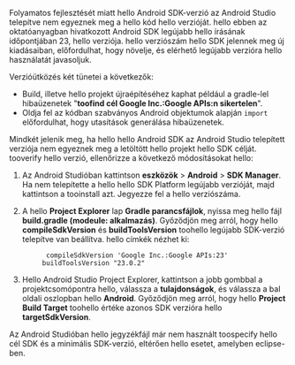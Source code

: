 Folyamatos fejlesztését miatt hello Android SDK-verzió az Android Studio telepítve nem egyeznek meg a hello kód hello verzióját. hello ebben az oktatóanyagban hivatkozott Android SDK legújabb hello írásának időpontjában 23, hello verziója. hello verziószám hello SDK jelennek meg új kiadásaiban, előfordulhat, hogy növelje, és elérhető legújabb verzióra hello használatát javasoljuk.

Verzióütközés két tünetei a következők:

- Build, illetve hello projekt újraépítéséhez kaphat például a gradle-lel hibaüzenetek "**toofind cél Google Inc.:Google APIs:n sikertelen**".
- Oldja fel az kódban szabványos Android objektumok alapján `import` előfordulhat, hogy utasítások generálása hibaüzenetek.

Mindkét jelenik meg, ha hello hello Android SDK az Android Studio telepített verziója nem egyeznek meg a letöltött hello projekt hello SDK célját. tooverify hello verzió, ellenőrizze a következő módosításokat hello:

1. Az Android Studióban kattintson **eszközök** > **Android** > **SDK Manager**. Ha nem telepítette a hello hello SDK Platform legújabb verzióját, majd kattintson a tooinstall azt. Jegyezze fel a hello verziószáma.
2. A hello **Project Explorer** lap **Gradle parancsfájlok**, nyissa meg hello fájl **build.gradle (modeule: alkalmazás)**. Győződjön meg arról, hogy hello **compileSdkVersion** és **buildToolsVersion** toohello legújabb SDK-verzió telepítve van beállítva. hello címkék nézhet ki:

             compileSdkVersion 'Google Inc.:Google APIs:23'
            buildToolsVersion "23.0.2"
3. Hello Android Studio Project Explorer, kattintson a jobb gombbal a projektcsomópontra hello, válassza a **tulajdonságok**, és válassza a bal oldali oszlopban hello **Android**. Győződjön meg arról, hogy hello **Project Build Target** toohello értéke azonos SDK verzióra hello **targetSdkVersion**.

Az Android Studióban hello jegyzékfájl már nem használt toospecify hello cél SDK és a minimális SDK-verzió, eltérően hello esetet, amelyben eclipse-ben.

